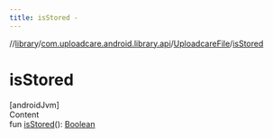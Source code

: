 ```yaml
---
title: isStored -
---
```

//[library](../../index.md)/[com.uploadcare.android.library.api](../index.md)/[UploadcareFile](index.md)/[isStored](is-stored.md)



# isStored  
[androidJvm]  
Content  
fun [isStored](is-stored.md)(): [Boolean](https://kotlinlang.org/api/latest/jvm/stdlib/kotlin/-boolean/index.html)  



